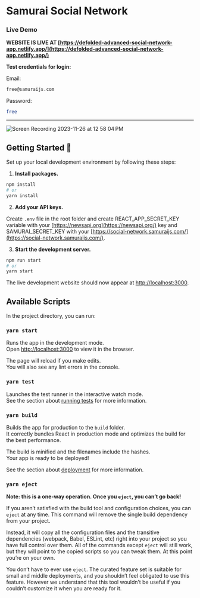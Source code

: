 # Samurai Social Network

### Live Demo

**WEBSITE IS LIVE AT [https://defolded-advanced-social-network-app.netlify.app/](https://defolded-advanced-social-network-app.netlify.app/)**

 **Test credentials for login:**
 
 Email: 
 ```bash
free@samuraijs.com
```
Password:
 ```bash
free
```

<hr />

![Screen Recording 2023-11-26 at 12 58 04 PM](https://github.com/defolded/mySocialNetworkApp_v2/assets/78711414/13698206-72b3-41b0-8eb0-14d5e337de4d)


## Getting Started 🚀

Set up your local development environment by following these steps:

1.  **Install packages.**

```bash
npm install
# or
yarn install
```

2. **Add your API keys.**

Create `.env` file in the root folder and create REACT_APP_SECRET_KEY variable with your [https://newsapi.org](https://newsapi.org/) key and SAMURAI_SECRET_KEY with your [https://social-network.samuraijs.com/](https://social-network.samuraijs.com/).

3.  **Start the development server.**

```bash
npm run start
# or
yarn start
```

The live development website should now appear at [http://localhost:3000](http://localhost:3000).

## Available Scripts

In the project directory, you can run:

### `yarn start`

Runs the app in the development mode.<br />
Open [http://localhost:3000](http://localhost:3000) to view it in the browser.

The page will reload if you make edits.<br />
You will also see any lint errors in the console.

### `yarn test`

Launches the test runner in the interactive watch mode.<br />
See the section about [running tests](https://facebook.github.io/create-react-app/docs/running-tests) for more information.

### `yarn build`

Builds the app for production to the `build` folder.<br />
It correctly bundles React in production mode and optimizes the build for the best performance.

The build is minified and the filenames include the hashes.<br />
Your app is ready to be deployed!

See the section about [deployment](https://facebook.github.io/create-react-app/docs/deployment) for more information.

### `yarn eject`

**Note: this is a one-way operation. Once you `eject`, you can’t go back!**

If you aren’t satisfied with the build tool and configuration choices, you can `eject` at any time. This command will remove the single build dependency from your project.

Instead, it will copy all the configuration files and the transitive dependencies (webpack, Babel, ESLint, etc) right into your project so you have full control over them. All of the commands except `eject` will still work, but they will point to the copied scripts so you can tweak them. At this point you’re on your own.

You don’t have to ever use `eject`. The curated feature set is suitable for small and middle deployments, and you shouldn’t feel obligated to use this feature. However we understand that this tool wouldn’t be useful if you couldn’t customize it when you are ready for it.
